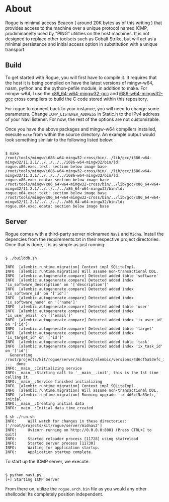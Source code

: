 # About

Rogue is minimal access Beacon ( around 20K bytes as of this writing ) that provides access to the machine over a unique protocol named ICMP, prodiminanelty used by "PING" utilities on the host machines. It is not designed to replace other toolsets such as Cobalt Strike, but will act as a minimal persistence and initial access option in substitution with a unique transport.

## Build

To get started with Rogue, you will first have to compile it. It requires that the host it is being compiled on have the latest versions of mingw-w64, nasm, python and the python-pefile module, in addition to make. For mingw-w64, I use the [x86_64-w64-mingw32-gcc](https://musl.cc/x86_64-linux-musl-cross.tgz) and [i686-w64-mingw32-gcc](https://musl.cc/i686-w64-mingw32-cross.tgz) cross compilers to build the C code stored within this repository.

For rogue to connect back to your instance, you will need to change some parameters. Change `ICMP_LISTENER_ADDRESS` in Static.h to the IPv4 address of your Navi listener. For now, the
rest of the options are not customizable.

Once you have the above packages and mingw-w64 compilers installed, execute `make` from within the source directory. An example output would look something similair to the following listed below:



```shell

$ make
/root/tools/mingw/i686-w64-mingw32-cross/bin/../lib/gcc/i686-w64-mingw32/11.2.1/../../../../i686-w64-mingw32/bin/ld: rogue.x86.exe:.text: section below image base
/root/tools/mingw/i686-w64-mingw32-cross/bin/../lib/gcc/i686-w64-mingw32/11.2.1/../../../../i686-w64-mingw32/bin/ld: rogue.x86.exe:.edata: section below image base
/root/tools/mingw/x86_64-w64-mingw32-cross/bin/../lib/gcc/x86_64-w64-mingw32/11.2.1/../../../../x86_64-w64-mingw32/bin/ld: rogue.x64.exe:.text: section below image base
/root/tools/mingw/x86_64-w64-mingw32-cross/bin/../lib/gcc/x86_64-w64-mingw32/11.2.1/../../../../x86_64-w64-mingw32/bin/ld: rogue.x64.exe:.edata: section below image base

```

## Server

Rogue comes with a third-party server nicknamed `Navi` and `Midna`. Install the depencies from the requirements.txt in their respective project directories. Once that is done, it is as simple as just running:



```shell=/bin/bash

$ ./builddb.sh

INFO  [alembic.runtime.migration] Context impl SQLiteImpl.
INFO  [alembic.runtime.migration] Will assume non-transactional DDL.
INFO  [alembic.autogenerate.compare] Detected added table 'software'
INFO  [alembic.autogenerate.compare] Detected added index 'ix_software_description' on '['description']'
INFO  [alembic.autogenerate.compare] Detected added index 'ix_software_id' on '['id']'
INFO  [alembic.autogenerate.compare] Detected added index 'ix_software_name' on '['name']'
INFO  [alembic.autogenerate.compare] Detected added table 'user'
INFO  [alembic.autogenerate.compare] Detected added index 'ix_user_email' on '['email']'
INFO  [alembic.autogenerate.compare] Detected added index 'ix_user_id' on '['id']'
INFO  [alembic.autogenerate.compare] Detected added table 'target'
INFO  [alembic.autogenerate.compare] Detected added index 'ix_target_id' on '['id']'
INFO  [alembic.autogenerate.compare] Detected added table 'task'
INFO  [alembic.autogenerate.compare] Detected added index 'ix_task_id' on '['id']'
  Generating /root/projects/kit/rogue/server/midnav2/alembic/versions/4d6cf5a53efc_initial.py ...  done
INFO:__main__:Initializing service
INFO:__main__:Starting call to '__main__.init', this is the 1st time calling it.
INFO:__main__:Service finished initializing
INFO  [alembic.runtime.migration] Context impl SQLiteImpl.
INFO  [alembic.runtime.migration] Will assume non-transactional DDL.
INFO  [alembic.runtime.migration] Running upgrade  -> 4d6cf5a53efc, initial
INFO:__main__:Creating initial data
INFO:__main__:Initial data time_created

$ sh ./run.sh
INFO:     Will watch for changes in these directories: ['/root/projects/kit/rogue/server/midnav2']
INFO:     Uvicorn running on http://0.0.0.0:8001 (Press CTRL+C to quit)
INFO:     Started reloader process [11728] using statreload
INFO:     Started server process [11730]
INFO:     Waiting for application startup.
INFO:     Application startup complete.
```


To start up the ICMP server, we execute:
```

$ python navi.py
[+] Starting ICMP Server

```

From there on, utilize the `rogue.arch.bin` file as you would any other shellcode! Its completely position independent.
